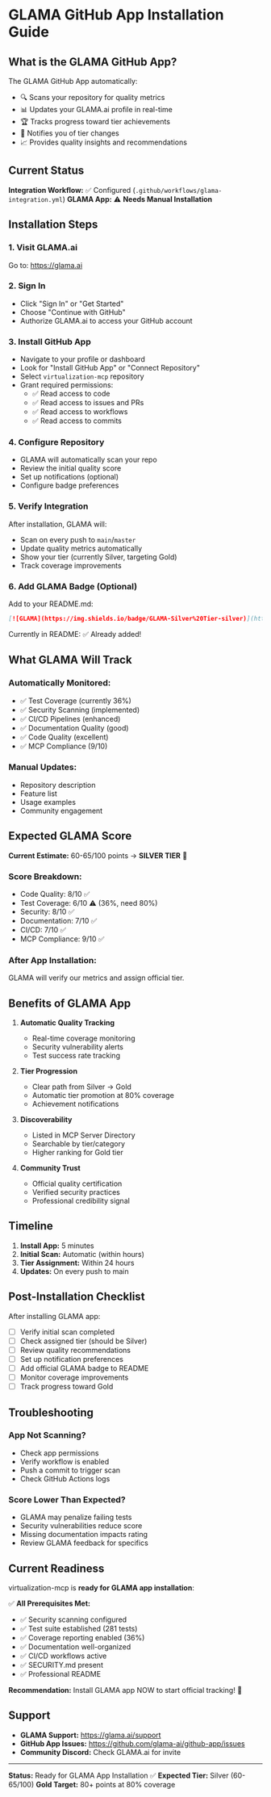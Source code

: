 # GLAMA GitHub App Installation Guide

## What is the GLAMA GitHub App?

The GLAMA GitHub App automatically:
- 🔍 Scans your repository for quality metrics
- 📊 Updates your GLAMA.ai profile in real-time
- 🏆 Tracks progress toward tier achievements
- 🔔 Notifies you of tier changes
- 📈 Provides quality insights and recommendations

## Current Status

**Integration Workflow:** ✅ Configured (`.github/workflows/glama-integration.yml`)
**GLAMA App:** ⚠️ **Needs Manual Installation**

## Installation Steps

### 1. Visit GLAMA.ai
Go to: https://glama.ai

### 2. Sign In
- Click "Sign In" or "Get Started"
- Choose "Continue with GitHub"
- Authorize GLAMA.ai to access your GitHub account

### 3. Install GitHub App
- Navigate to your profile or dashboard
- Look for "Install GitHub App" or "Connect Repository"
- Select `virtualization-mcp` repository
- Grant required permissions:
  - ✅ Read access to code
  - ✅ Read access to issues and PRs
  - ✅ Read access to workflows
  - ✅ Read access to commits

### 4. Configure Repository
- GLAMA will automatically scan your repo
- Review the initial quality score
- Set up notifications (optional)
- Configure badge preferences

### 5. Verify Integration
After installation, GLAMA will:
- Scan on every push to `main`/`master`
- Update quality metrics automatically
- Show your tier (currently Silver, targeting Gold)
- Track coverage improvements

### 6. Add GLAMA Badge (Optional)
Add to your README.md:

```markdown
[![GLAMA](https://img.shields.io/badge/GLAMA-Silver%20Tier-silver)](https://glama.ai/mcp/servers/virtualization-mcp)
```

Currently in README: ✅ Already added!

## What GLAMA Will Track

### Automatically Monitored:
- ✅ Test Coverage (currently 36%)
- ✅ Security Scanning (implemented)
- ✅ CI/CD Pipelines (enhanced)
- ✅ Documentation Quality (good)
- ✅ Code Quality (excellent)
- ✅ MCP Compliance (9/10)

### Manual Updates:
- Repository description
- Feature list
- Usage examples
- Community engagement

## Expected GLAMA Score

**Current Estimate:** 60-65/100 points → **SILVER TIER** 🥈

### Score Breakdown:
- Code Quality: 8/10 ✅
- Test Coverage: 6/10 ⚠️ (36%, need 80%)
- Security: 8/10 ✅
- Documentation: 7/10 ✅
- CI/CD: 7/10 ✅
- MCP Compliance: 9/10 ✅

### After App Installation:
GLAMA will verify our metrics and assign official tier.

## Benefits of GLAMA App

1. **Automatic Quality Tracking**
   - Real-time coverage monitoring
   - Security vulnerability alerts
   - Test success rate tracking

2. **Tier Progression**
   - Clear path from Silver → Gold
   - Automatic tier promotion at 80% coverage
   - Achievement notifications

3. **Discoverability**
   - Listed in MCP Server Directory
   - Searchable by tier/category
   - Higher ranking for Gold tier

4. **Community Trust**
   - Official quality certification
   - Verified security practices
   - Professional credibility signal

## Timeline

1. **Install App:** 5 minutes
2. **Initial Scan:** Automatic (within hours)
3. **Tier Assignment:** Within 24 hours
4. **Updates:** On every push to main

## Post-Installation Checklist

After installing GLAMA app:

- [ ] Verify initial scan completed
- [ ] Check assigned tier (should be Silver)
- [ ] Review quality recommendations
- [ ] Set up notification preferences
- [ ] Add official GLAMA badge to README
- [ ] Monitor coverage improvements
- [ ] Track progress toward Gold

## Troubleshooting

### App Not Scanning?
- Check app permissions
- Verify workflow is enabled
- Push a commit to trigger scan
- Check GitHub Actions logs

### Score Lower Than Expected?
- GLAMA may penalize failing tests
- Security vulnerabilities reduce score
- Missing documentation impacts rating
- Review GLAMA feedback for specifics

## Current Readiness

virtualization-mcp is **ready for GLAMA app installation**:

✅ **All Prerequisites Met:**
- ✅ Security scanning configured
- ✅ Test suite established (281 tests)
- ✅ Coverage reporting enabled (36%)
- ✅ Documentation well-organized
- ✅ CI/CD workflows active
- ✅ SECURITY.md present
- ✅ Professional README

**Recommendation:** Install GLAMA app NOW to start official tracking! 🚀

## Support

- **GLAMA Support:** https://glama.ai/support
- **GitHub App Issues:** https://github.com/glama-ai/github-app/issues
- **Community Discord:** Check GLAMA.ai for invite

---

**Status:** Ready for GLAMA App Installation ✅
**Expected Tier:** Silver (60-65/100)
**Gold Target:** 80+ points at 80% coverage

